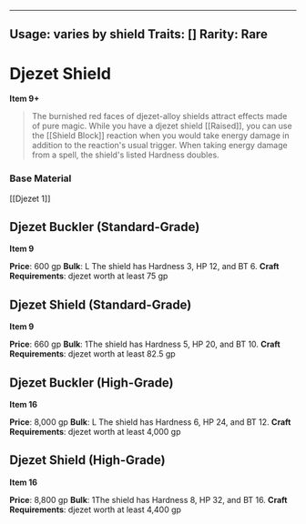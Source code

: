 
---
Usage: varies by shield
Traits: []
Rarity: Rare
---

# Djezet Shield

**Item 9+**

> The burnished red faces of djezet-alloy shields attract effects made of pure magic. While you have a djezet shield [[Raised]], you can use the [[Shield Block]] reaction when you would take energy damage in addition to the reaction's usual trigger. When taking energy damage from a spell, the shield's listed Hardness doubles.

### Base Material

[[Djezet 1]]

## Djezet Buckler (Standard-Grade)

**Item 9**

**Price**: 600 gp
**Bulk**: L
The shield has Hardness 3, HP 12, and BT 6.
**Craft Requirements**: djezet worth at least 75 gp

## Djezet Shield (Standard-Grade)

**Item 9**

**Price**: 660 gp
**Bulk**: 1The shield has Hardness 5, HP 20, and BT 10.
**Craft Requirements**: djezet worth at least 82.5 gp

## Djezet Buckler (High-Grade)

**Item 16**

**Price**: 8,000 gp
**Bulk**: L
The shield has Hardness 6, HP 24, and BT 12.
**Craft Requirements**: djezet worth at least 4,000 gp

## Djezet Shield (High-Grade)

**Item 16**

**Price**: 8,800 gp
**Bulk**: 1The shield has Hardness 8, HP 32, and BT 16.
**Craft Requirements**: djezet worth at least 4,400 gp
